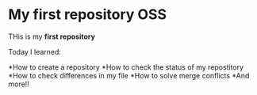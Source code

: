 # My first repository OSS

THis is my **first repository**

Today I learned:



*How to create a repository
*How to check the status of my repostitory
*How to check differences in my file
*How to solve merge conflicts
*And more!!
